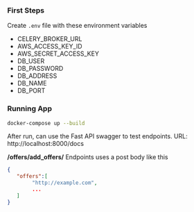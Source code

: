 ### First Steps

Create `.env` file with these environment variables
- CELERY_BROKER_URL
- AWS_ACCESS_KEY_ID
- AWS_SECRET_ACCESS_KEY
- DB_USER
- DB_PASSWORD
- DB_ADDRESS
- DB_NAME
- DB_PORT
### Running App

``` bash
docker-compose up --build
```

After run, can use the Fast API swagger to test endpoints. URL: http://localhost:8000/docs

**/offers/add_offers/** Endpoints uses a post body like this

``` json
{
   "offers":[
        "http://example.com",
        ...
   ]
}
```